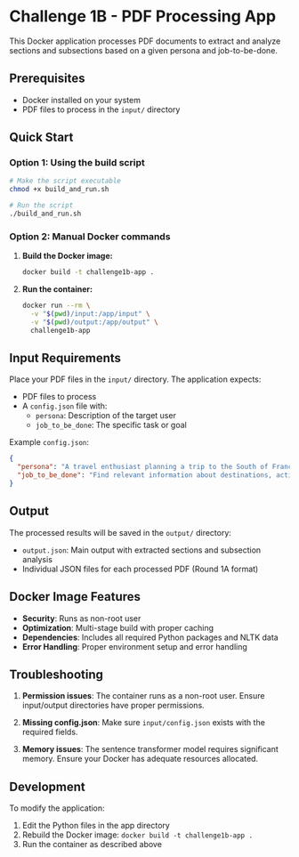 # Challenge 1B - PDF Processing App

This Docker application processes PDF documents to extract and analyze sections and subsections based on a given persona and job-to-be-done.

## Prerequisites

- Docker installed on your system
- PDF files to process in the `input/` directory

## Quick Start

### Option 1: Using the build script
```bash
# Make the script executable
chmod +x build_and_run.sh

# Run the script
./build_and_run.sh
```

### Option 2: Manual Docker commands

1. **Build the Docker image:**
   ```bash
   docker build -t challenge1b-app .
   ```

2. **Run the container:**
   ```bash
   docker run --rm \
     -v "$(pwd)/input:/app/input" \
     -v "$(pwd)/output:/app/output" \
     challenge1b-app
   ```

## Input Requirements

Place your PDF files in the `input/` directory. The application expects:

- PDF files to process
- A `config.json` file with:
  - `persona`: Description of the target user
  - `job_to_be_done`: The specific task or goal

Example `config.json`:
```json
{
  "persona": "A travel enthusiast planning a trip to the South of France",
  "job_to_be_done": "Find relevant information about destinations, activities, and practical travel tips for a comprehensive South of France travel experience"
}
```

## Output

The processed results will be saved in the `output/` directory:

- `output.json`: Main output with extracted sections and subsection analysis
- Individual JSON files for each processed PDF (Round 1A format)

## Docker Image Features

- **Security**: Runs as non-root user
- **Optimization**: Multi-stage build with proper caching
- **Dependencies**: Includes all required Python packages and NLTK data
- **Error Handling**: Proper environment setup and error handling

## Troubleshooting

1. **Permission issues**: The container runs as a non-root user. Ensure input/output directories have proper permissions.

2. **Missing config.json**: Make sure `input/config.json` exists with the required fields.

3. **Memory issues**: The sentence transformer model requires significant memory. Ensure your Docker has adequate resources allocated.

## Development

To modify the application:

1. Edit the Python files in the app directory
2. Rebuild the Docker image: `docker build -t challenge1b-app .`
3. Run the container as described above 